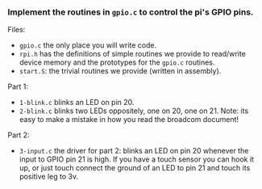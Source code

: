 ### Implement the routines in `gpio.c` to control the pi's GPIO pins.

Files:

- `gpio.c` the only place you will write code.
- `rpi.h` has the definitions of simple routines we provide to
  read/write device memory and the prototypes for the `gpio.c` routines.
- `start.S`: the trivial routines we provide (written in assembly).

Part 1:

- `1-blink.c` blinks an LED on pin 20.
- `2-blink.c` blinks two LEDs oppositely, one on 20, one on 21.
  Note: its easy to make a mistake in how you read the broadcom
  document!

Part 2:

- `3-input.c` the driver for part 2: blinks an LED on pin 20
  whenever the input to GPIO pin 21 is high. If you have a touch
  sensor you can hook it up, or just touch connect the ground of an
  LED to pin 21 and touch its positive leg to 3v.
